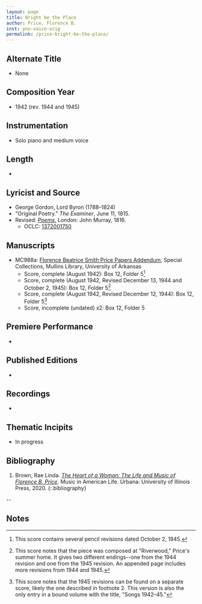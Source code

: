 ```yaml
---
layout: page
title: Bright be the Place
author: Price, Florence B.
inst: pno-voice-orig
permalink: /price-bright-be-the-place/
---
```


## Alternate Title
- None

## Composition Year
- 1942 (rev. 1944 and 1945)

## Instrumentation
- Solo piano and medium voice

## Length
- 

## Lyricist and Source
- George Gordon, Lord Byron (1788&ndash;1824)
- "Original Poetry." *The Examiner*, June 11, 1815.
- Revised: [*Poems*.](https://books.google.com/books?id=ethNAAAAcAAJ) London: John Murray, 1816.
    * OCLC: <a href="https://search.worldcat.org/title/1372001750" target="_blank">1372001750</a>

## Manuscripts
- MC988a: <a href="https://uark.as.atlas-sys.com/repositories/2/resources/1522" target="_blank">Florence Beatrice Smith Price Papers Addendum</a>, Special Collections, Mullins Library, University of Arkansas
    * Score, complete (August 1942): Box 12, Folder 5[^fn1]
    * Score, complete (August 1942, Revised December 13, 1944 and October 2, 1945): Box 12, Folder 5[^fn2]
    * Score, complete (August 1942, Revised December 12, 1944): Box 12, Folder 5[^fn3]
    * Score, incomplete (undated) x2: Box 12, Folder 5

## Premiere Performance
- 

## Published Editions
- 

## Recordings
- 

## Thematic Incipits
- In progress

## Bibliography
1. Brown, Rae Linda. <a href="https://www.worldcat.org/title/1122800180" target="_blank">*The Heart of a Woman: The Life and Music of Florence B. Price*</a>. Music in American Life. Urbana: University of Illinois Press, 2020.
{:.bibliography}

--
## Notes
[^fn1]: This score contains several pencil revisions dated October 2, 1945.
[^fn2]: This score notes that the piece was composed at "Riverwood," Price's summer home. It gives two different endings--one from the 1944 revision and one from the 1945 revision. An appended page includes more revisions from 1944 and 1945.
[^fn3]: This score notes that the 1945 revisions can be found on a separate score, likely the one described in footnote 2. This version is also the only entry in a bound volume with the title, "Songs 1942&ndash;45."
